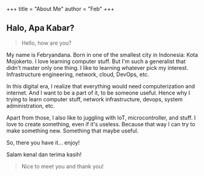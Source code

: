 +++
title = "About Me"
author = "Feb"
+++

## Halo, Apa Kabar?

> Hello, how are you?

My name is Febryandana. Born in one of the smallest city in Indonesia: Kota Mojokerto. I love learning computer stuff. But I'm such a generalist that didn't master only one thing. I like to learning whatever pick my interest. Infrastructure engineering, network, cloud, DevOps, etc.

In this digital era, I realize that everything would need computerization and internet. And I want to be a part of it, to be someone useful. Hence why I trying to learn computer stuff, network infrastructure, devops, system administration, etc.

Apart from those, I also like to juggling with IoT, microcontroller, and stuff. I love to create something, even if it's useless. Because that way I can try to make something new. Something that maybe useful.

So, there you have it... enjoy!

Salam kenal dan terima kasih!

> Nice to meet you and thank you!
